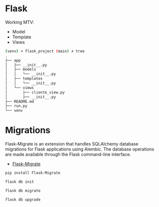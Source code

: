# Flask 


Working MTV:
- Model
- Template
- Views

```bash
(venv) ➜ flask_project (main) ✗ tree
.
├── app
│   ├── __init__.py
│   ├── models
│   │   └── __init__.py
│   ├── templates
│   │   └── __init__.py
│   └── views
│       ├── cliente_view.py
│       ├── __init__.py
├── README.md
├── run.py
└── venv

```


# Migrations

Flask-Migrate is an extension that handles SQLAlchemy database migrations for Flask applications using Alembic. The database operations are made available through the Flask command-line interface.

- [Flask-Migrate](https://flask-migrate.readthedocs.io/en/latest/)

```bash
pip install Flask-Migrate

flask db init

flask db migrate

flask db upgrade
```
